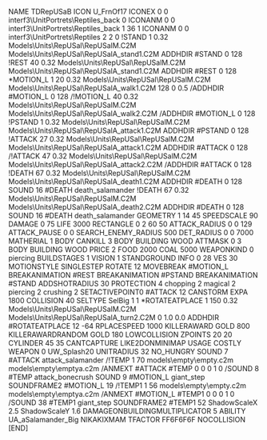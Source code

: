 NAME TDRepUSaB
ICON U_FrnOf17
ICONEX 0 0 interf3\UnitPortrets\Reptiles_back 0
ICONANM 0 0 interf3\UnitPortrets\Reptiles_back 1 36 1
ICONANM 0 0 interf3\UnitPortrets\Reptiles 2 2 0
!STAND          1 0.32 Models\Units\RepUSal\RepUSalM.C2M Models\Units\RepUSal\RepUSalA_stand1.C2M
ADDHDIR #STAND 0 128
!REST          40 0.32 Models\Units\RepUSal\RepUSalM.C2M Models\Units\RepUSal\RepUSalA_stand1.C2M
ADDHDIR #REST 0 128
*MOTION_L      1 20 0.32 Models\Units\RepUSal\RepUSalM.C2M Models\Units\RepUSal\RepUSalA_walk1.C2M 128 0 0.5
/ADDHDIR #MOTION_L 0 128
/!MOTION_L      40 0.32 Models\Units\RepUSal\RepUSalM.C2M Models\Units\RepUSal\RepUSalA_walk2.C2M
/ADDHDIR #MOTION_L 0 128
!PSTAND        1  0.32 Models\Units\RepUSal\RepUSalM.C2M Models\Units\RepUSal\RepUSalA_attack1.C2M
ADDHDIR #PSTAND 0 128 
!ATTACK        27 0.32 Models\Units\RepUSal\RepUSalM.C2M Models\Units\RepUSal\RepUSalA_attack1.C2M
ADDHDIR #ATTACK 0 128
/!ATTACK        47 0.32 Models\Units\RepUSal\RepUSalM.C2M Models\Units\RepUSal\RepUSalA_attack2.C2M
/ADDHDIR #ATTACK 0 128
!DEATH         67 0.32 Models\Units\RepUSal\RepUSalM.C2M Models\Units\RepUSal\RepUSalA_death1.C2M
ADDHDIR #DEATH 0 128
SOUND 16 #DEATH death_salamander
!DEATH         67 0.32 Models\Units\RepUSal\RepUSalM.C2M Models\Units\RepUSal\RepUSalA_death2.C2M
ADDHDIR #DEATH 0 128
SOUND 16 #DEATH death_salamander
GEOMETRY 1 14 45
SPEEDSCALE 90
DAMAGE   0 75
LIFE     3000
RECTANGLE 0 2 60 50
ATTACK_RADIUS 0 0 129
ATTACK_PAUSE 0 0
SEARCH_ENEMY_RADIUS 500
DET_RADIUS 0 0 7000
MATHERIAL 1 BODY
CANKILL 3 BODY BUILDING WOOD
ATTMASK 0 3 BODY BUILDING WOOD
PRICE 2 FOOD 2000 COAL 5000
WEAPONKIND 0 piercing
BUILDSTAGES 1
VISION 1
STANDGROUND
INFO 0 28
VES 30
MOTIONSTYLE SINGLESTEP
ROTATE 12
MOVEBREAK #MOTION_L
BREAKANIMATION #REST
BREAKANIMATION #PSTAND
BREAKANIMATION #STAND
ADDSHOTRADIUS 30
PROTECTION 4 chopping 2 magical 2 piercing 2 crushing 2
SETACTIVEPOINT0 #ATTACK 12
CANSTORM
EXPA 1800
COLLISION 40
SELTYPE SelBig 1 1
*ROTATEATPLACE      1 150 0.32 Models\Units\RepUSal\RepUSalM.C2M Models\Units\RepUSal\RepUSalA_turn2.C2M 0 1.0 0.0
ADDHDIR #ROTATEATPLACE 12 -64
RPLACESPEED         1000
KILLERAWARD             GOLD 800
KILLERAWARDRANDOM       GOLD 180
LOWCOLLISION
ZPOINTS 20 20
CYLINDER 45 35
CANTCAPTURE
LIKE2DONMINIMAP
USAGE COSTLY
WEAPON 0 UW_Splash20
UNITRADIUS 32
NO_HUNGRY
SOUND 7 #ATTACK attack_salamander
/!TEMP  1 70 models\empty\empty.c2m models\empty\emptya.c2m
/ANMEXT #ATTACK #TEMP 0 0 0 1 0
/SOUND 8 #TEMP attack_bonecrush
SOUND 9 #MOTION_L giant_step
SOUNDFRAME2 #MOTION_L 19
/!TEMP1  1 56 models\empty\empty.c2m models\empty\emptya.c2m
/ANMEXT #MOTION_L #TEMP1 0 0 0 1 0
/SOUND 38 #TEMP1 giant_step
SOUNDFRAME2 #TEMP1 52
ShadowScaleX 2.5
ShadowScaleY 1.6
DAMAGEONBUILDINGMULTIPLICATOR 5
ABILITY UA_aSalamander_Big
NIKAKIXMAM
TFACTOR FF6F6F6F
NOCOLLISION
[END]
